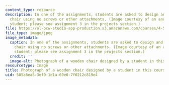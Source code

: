 ```yaml
---
content_type: resource
description: In one of the assignments, students are asked to design and build a plywood
  chair using no screws or other attachments. (Image courtesy of an anonymous 4.510
  student; please see assignment 3 in the projects section.)
file: https://ol-ocw-studio-app-production.s3.amazonaws.com/courses/4-510-digital-design-fabrication-fall-2008/505a6ea83ef01d1a60e07f0212c819e4_4-510f08.jpg
file_type: image/jpeg
image_metadata:
  caption: In one of the assignments, students are asked to design and build a plywood
    chair using no screws or other attachments. (Image courtesy of an anonymous 4.510
    student; please see assignment 3 in the projects section.)
  credit: ''
  image-alt: Photograph of a wooden chair designed by a student in this course.
resourcetype: Image
title: Photograph of a wooden chair designed by a student in this course
uid: 505a6ea8-3ef0-1d1a-60e0-7f0212c819e4
---
```

